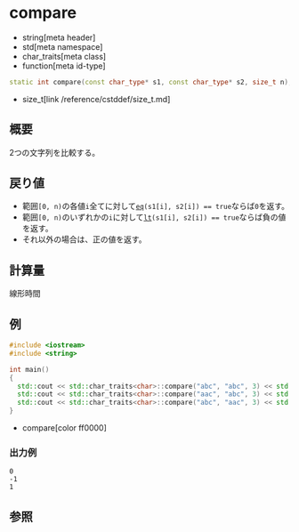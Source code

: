 # compare
* string[meta header]
* std[meta namespace]
* char_traits[meta class]
* function[meta id-type]

```cpp
static int compare(const char_type* s1, const char_type* s2, size_t n);
```
* size_t[link /reference/cstddef/size_t.md]

## 概要
2つの文字列を比較する。


## 戻り値
- 範囲`[0, n)`の各値`i`全てに対して[`eq`](eq.md)`(s1[i], s2[i]) == true`ならば`0`を返す。
- 範囲`[0, n)`のいずれかの`i`に対して[`lt`](lt.md)`(s1[i], s2[i]) == true`ならば負の値を返す。
- それ以外の場合は、正の値を返す。


## 計算量
線形時間


## 例
```cpp example
#include <iostream>
#include <string>

int main()
{
  std::cout << std::char_traits<char>::compare("abc", "abc", 3) << std::endl;
  std::cout << std::char_traits<char>::compare("aac", "abc", 3) << std::endl;
  std::cout << std::char_traits<char>::compare("abc", "aac", 3) << std::endl;
}
```
* compare[color ff0000]

### 出力例
```
0
-1
1
```

## 参照

